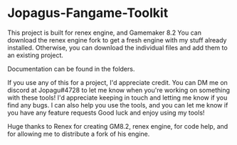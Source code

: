 # Jopagus-Fangame-Toolkit

This project is built for renex engine, and Gamemaker 8.2
You can download the renex engine fork to get a fresh engine with my stuff already installed.
Otherwise, you can download the individual files and add them to an existing project.

Documentation can be found in the folders.

If you use any of this for a project, I'd appreciate credit.
You can DM me on discord at Jopagu#4728 to let me know when you're working on something with these tools!
I'd appreciate keeping in touch and letting me know if you find any bugs. I can also help you use the tools,
and you can let me know if you have any feature requests
Good luck and enjoy using my tools!

Huge thanks to Renex for creating GM8.2, renex engine, for code help, and for allowing me to distribute a fork of his engine.
